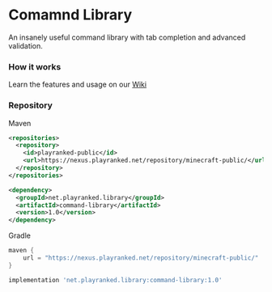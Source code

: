 # Comamnd Library
An insanely useful command library with tab completion and advanced validation.

### How it works
Learn the features and usage on our [Wiki](../../wiki)

### Repository
Maven
```xml
<repositories>
  <repository>
    <id>playranked-public</id>
    <url>https://nexus.playranked.net/repository/minecraft-public/</url>
  </repository>
</repositories>

<dependency>
  <groupId>net.playranked.library</groupId>
  <artifactId>command-library</artifactId>
  <version>1.0</version>
</dependency>  
```
Gradle
```groovy
maven {
    url = "https://nexus.playranked.net/repository/minecraft-public/"
}

implementation 'net.playranked.library:command-library:1.0'
```

